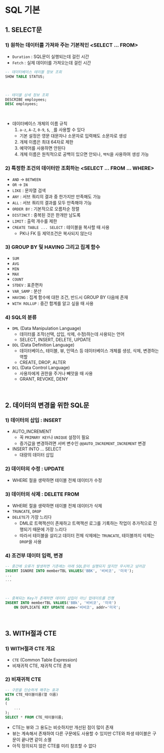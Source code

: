 # SQL 기본

## 1. SELECT문

### 1) 원하는 데이터를 가져와 주는 기본적인 <SELECT ... FROM>
- `Duration` : SQL문이 실행되는데 걸린 시간
- `Fetch` : 실제 데이터를 가져오는데 걸린 시간
```sql
-- 데이터베이스 테이블 정보 조회
SHOW TABLE STATUS;
```

<br>

```sql
-- 테이블 상세 정보 조회
DESCRIBE employees;
DESC employees;
```

<br>

- 데이터베이스 개체의 이름 규칙
  1. `a-z`, `A-Z`, `0-9`, `$`, `_`를 사용할 수 있다
  - 기본 설정은 영문 대문자나 소문자로 입력해도 소문자로 생성
  2. 개체 이름은 최대 64자로 제한
  3. 예약어를 사용하면 안된다
  4. 개체 이름은 원칙적으로 공백이 있으면 안되나, `백틱`을 사용하여 생성 가능

### 2) 특정한 조건의 데이터만 조회하는 <SELECT ... FROM ... WHERE>
- `AND` -> `BETWEEN`
- `OR` -> `IN`
- `LIKE` : 문자열 검색
- `ANY` : 서브 쿼리의 결과 중 한가지만 만족해도 가능
- `ALL` : 서브 쿼리의 결과를 모두 만족해야 가능
- `ORDER BY` : 기본적으로 오름차순 정렬
- `DISTINCT` : 중복된 것은 한개만 남도록
- `LIMIT` : 출력 개수를 제한
- `CREATE TABLE ... SELECT` : 테이블을 복사할 때 사용
  - PK나 FK 등 제약조건은 복사되지 않는다

### 3) GROUP BY 및 HAVING 그리고 집계 함수
- `SUM`
- `AVG`
- `MIN`
- `MAX`
- `COUNT`
- `STDEV` : 표준편차
- `VAR_SAMP` : 분산
- `HAVING` : 집계 함수에 대한 조건, 반드시 GROUP BY 다음에 존재
- `WITH ROLLUP` : 중간 합계를 알고 싶을 때 사용

### 4) SQL의 분류
- `DML` (Data Manipulation Language)
  - 데이터를 조작(선택, 삽입, 삭제, 수정)하는데 사용되는 언어
  - SELECT, INSERT, DELETE, UPDATE
- `DDL` (Data Definition Language)
  - 데이터베이스, 테이블, 뷰, 인덱스 등 데이터베이스 개체를 생성, 삭제, 변경하는 역할
  - CREATE, DROP, ALTER
- `DCL` (Data Control Language)
  - 사용자에게 권한을 주거나 빼앗을 때 사용
  - GRANT, REVOKE, DENY

<br>

## 2. 데이터의 변경을 위한 SQL문

### 1) 데이터의 삽입 : INSERT
- AUTO_INCREMENT
  - 꼭 `PRIMARY KEY`나 `UNIQUE` 설정이 필요
  - 증가값을 변경하려면 서버 변수인 `@@AUTO_INCREMENT_INCREMENT` 변경
- INSERT INTO ... SELECT
  - 대량의 데이터 삽입

### 2) 데이터의 수정 : UPDATE
- WHERE 절을 생략하면 테이블 전체 데이터가 수정

### 3) 데이터의 삭제 : DELETE FROM
- WHERE 절을 생략하면 테이블 전체 데이터가 삭제
- `TRUNCATE`, `DROP`
- `DELETE`가 가장 느리다
  - DML로 트랙잭션이 존재하고 트랙잭션 로그를 기록하는 작업이 추가적으로 진행되기 때문에 가장 느리다
  - 따라서 테이블을 살리고 데이터 전체 삭제에는 `TRUNCATE`, 테이블까지 삭제는 `DROP`을 사용

### 4) 조건부 데이터 입력, 변경
```sql
-- 중간에 오류가 발생하면 기존에는 아래 SQL문이 실행되지 않지만 무시하고 넘어감
INSERT IGNORE INTO memberTBL VALUES('BBK', '비비코', '미국');
...
...
```

<br>

```sql
-- 중복되는 Key가 존재하면 데이터 삽입이 아닌 업데이트를 진행
INSERT INTO memberTBL VALUES('BBk', '비비코', '미국')
    ON DUPLICATE KEY UPDATE name='비비코', addr='미국';
```

<br>

## 3. WITH절과 CTE

### 1) WITH절과 CTE 개요
- `CTE` (Common Table Expression)
- 비재귀적 CTE, 재귀적 CTE 존재

### 2) 비재귀적 CTE
```sql
-- 구문을 단순하게 해주는 효과
WITH CTE_테이블이름(열 이름)
AS
(
    ...
);
SELECT * FROM CTE_테이블이름;
```
- CTE는 뷰와 그 용도는 비슷하지만 개선된 점이 많이 존재
- 뷰는 계속해서 존재하여 다른 구문에도 사용할 수 있지만 CTE와 파생 테이블은 구문이 끝나면 같이 소멸
- 아직 정의되지 않은 CTE를 미리 참조할 수 없다